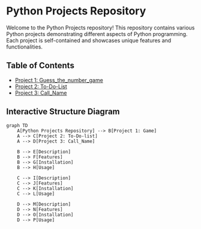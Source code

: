 # Python Projects Repository

Welcome to the Python Projects repository! This repository contains various Python projects demonstrating different aspects of Python programming. Each project is self-contained and showcases unique features and functionalities.

## Table of Contents

- [Project 1: Guess_the_number_game](#guess_the_number)
- [Project 2: To-Do-List](#To-Do-list)
- [Project 3: Call_Name](Call_Name)

## Interactive Structure Diagram

```mermaid
graph TD
    A[Python Projects Repository] --> B[Project 1: Game]
    A --> C[Project 2: To-Do-list]
    A --> D[Project 3: Call_Name]

    B --> E[Description]
    B --> F[Features]
    B --> G[Installation]
    B --> H[Usage]

    C --> I[Description]
    C --> J[Features]
    C --> K[Installation]
    C --> L[Usage]

    D --> M[Description]
    D --> N[Features]
    D --> O[Installation]
    D --> P[Usage]

